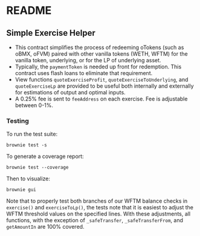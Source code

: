 # README

## Simple Exercise Helper

- This contract simplifies the process of redeeming oTokens (such as oBMX, oFVM) paired with other vanilla tokens
  (WETH, WFTM) for the vanilla token, underlying, or for the LP of underlying asset.
- Typically, the `paymentToken` is needed up front for redemption. This contract uses flash loans to eliminate that
  requirement.
- View functions `quoteExerciseProfit`, `quoteExerciseToUnderlying`, and `quoteExerciseLp` are provided to be useful
  both internally and externally for estimations of output and optimal inputs.
- A 0.25% fee is sent to `feeAddress` on each exercise. Fee is adjustable between 0-1%.

### Testing

To run the test suite:

```
brownie test -s
```

To generate a coverage report:

```
brownie test --coverage
```

Then to visualize:

```
brownie gui
```

Note that to properly test both branches of our WFTM balance checks in `exercise()` and `exerciseToLp()`, the tests note
that it is easiest to adjust the WFTM threshold values on the specified lines. With these adjustments, all functions,
with the exception of `_safeTransfer`, `_safeTransferFrom`, and `getAmountIn` are 100% covered.
